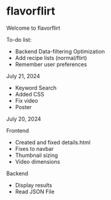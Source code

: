 # flavorflirt

Welcome to flavorflirt

To-do list:
- Backend Data-filtering Optimization
- Add recipe lists (normal/flirt)
- Remember user preferences

July 21, 2024
- Keyword Search
- Added CSS
- Fix video
- Poster

July 20, 2024

Frontend
- Created and fixed details.html
- Fixes to navbar
- Thumbnail sizing
- Video dimensions

Backend
- Display results
- Read JSON File